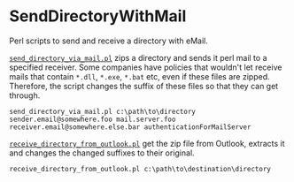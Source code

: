 SendDirectoryWithMail
=====================

Perl scripts to send and receive a directory with eMail.

[`send_directory_via_mail.pl`](https://github.com/ReneNyffenegger/SendDirectoryWithMail/blob/master/send_directory_via_mail.pl) zips a directory and sends it perl mail
to a specified receiver. Some companies have policies that wouldn't let receive mails that contain `*.dll`, `*.exe`, `*.bat` etc, even if these files are zipped.
Therefore, the script changes the suffix of these files so that they can get through.

    
    send_directory_via_mail.pl c:\path\to\directory sender.email@somewhere.foo mail.server.foo receiver.email@somewhere.else.bar authenticationForMailServer


[`receive_directory_from_outlook.pl`](https://github.com/ReneNyffenegger/SendDirectoryWithMail/blob/master/receive_directory_from_outlook.pl) get the zip file
from Outlook, extracts it and changes the changed suffixes to their original.


    receive_directory_from_outlook.pl c:\path\to\destination\directory
